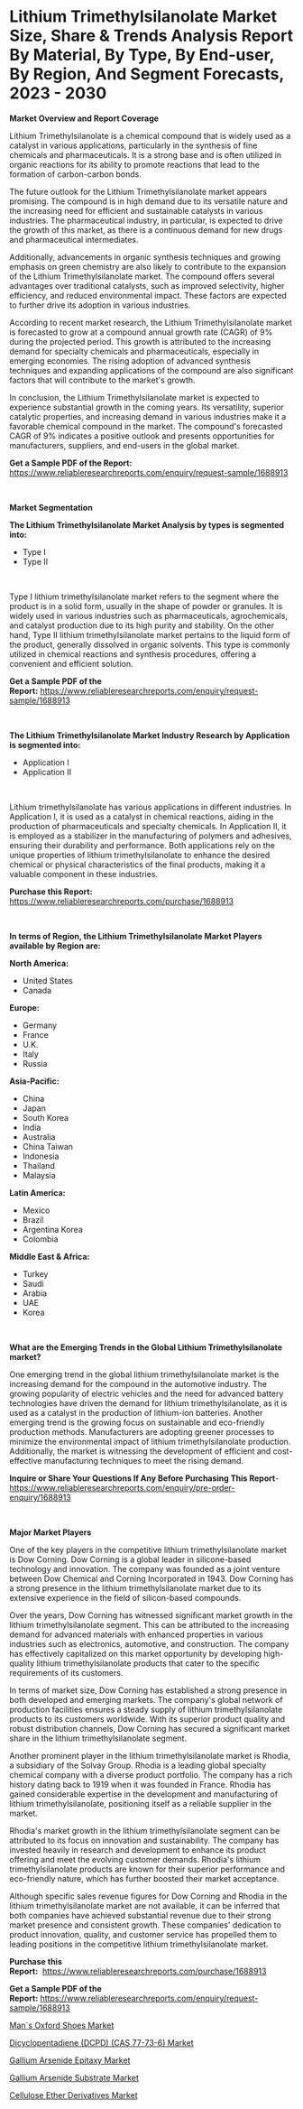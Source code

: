<p><h1>Lithium Trimethylsilanolate Market Size, Share & Trends Analysis Report By Material, By Type, By End-user, By Region, And Segment Forecasts, 2023 - 2030</h1></p><p><strong>Market Overview and Report Coverage</strong></p>
<p><p>Lithium Trimethylsilanolate is a chemical compound that is widely used as a catalyst in various applications, particularly in the synthesis of fine chemicals and pharmaceuticals. It is a strong base and is often utilized in organic reactions for its ability to promote reactions that lead to the formation of carbon-carbon bonds.</p><p>The future outlook for the Lithium Trimethylsilanolate market appears promising. The compound is in high demand due to its versatile nature and the increasing need for efficient and sustainable catalysts in various industries. The pharmaceutical industry, in particular, is expected to drive the growth of this market, as there is a continuous demand for new drugs and pharmaceutical intermediates.</p><p>Additionally, advancements in organic synthesis techniques and growing emphasis on green chemistry are also likely to contribute to the expansion of the Lithium Trimethylsilanolate market. The compound offers several advantages over traditional catalysts, such as improved selectivity, higher efficiency, and reduced environmental impact. These factors are expected to further drive its adoption in various industries.</p><p>According to recent market research, the Lithium Trimethylsilanolate market is forecasted to grow at a compound annual growth rate (CAGR) of 9% during the projected period. This growth is attributed to the increasing demand for specialty chemicals and pharmaceuticals, especially in emerging economies. The rising adoption of advanced synthesis techniques and expanding applications of the compound are also significant factors that will contribute to the market's growth.</p><p>In conclusion, the Lithium Trimethylsilanolate market is expected to experience substantial growth in the coming years. Its versatility, superior catalytic properties, and increasing demand in various industries make it a favorable chemical compound in the market. The compound's forecasted CAGR of 9% indicates a positive outlook and presents opportunities for manufacturers, suppliers, and end-users in the global market.</p></p>
<p><strong>Get a Sample PDF of the Report:</strong> <a href="https://www.reliableresearchreports.com/enquiry/request-sample/1688913">https://www.reliableresearchreports.com/enquiry/request-sample/1688913</a></p>
<p>&nbsp;</p>
<p><strong>Market Segmentation</strong></p>
<p><strong>The Lithium Trimethylsilanolate Market Analysis by types is segmented into:</strong></p>
<p><ul><li>Type I</li><li>Type II</li></ul></p>
<p>&nbsp;</p>
<p><p>Type I lithium trimethylsilanolate market refers to the segment where the product is in a solid form, usually in the shape of powder or granules. It is widely used in various industries such as pharmaceuticals, agrochemicals, and catalyst production due to its high purity and stability. On the other hand, Type II lithium trimethylsilanolate market pertains to the liquid form of the product, generally dissolved in organic solvents. This type is commonly utilized in chemical reactions and synthesis procedures, offering a convenient and efficient solution.</p></p>
<p><strong>Get a Sample PDF of the Report:</strong>&nbsp;<a href="https://www.reliableresearchreports.com/enquiry/request-sample/1688913">https://www.reliableresearchreports.com/enquiry/request-sample/1688913</a></p>
<p>&nbsp;</p>
<p><strong>The Lithium Trimethylsilanolate Market Industry Research by Application is segmented into:</strong></p>
<p><ul><li>Application I</li><li>Application II</li></ul></p>
<p>&nbsp;</p>
<p><p>Lithium trimethylsilanolate has various applications in different industries. In Application I, it is used as a catalyst in chemical reactions, aiding in the production of pharmaceuticals and specialty chemicals. In Application II, it is employed as a stabilizer in the manufacturing of polymers and adhesives, ensuring their durability and performance. Both applications rely on the unique properties of lithium trimethylsilanolate to enhance the desired chemical or physical characteristics of the final products, making it a valuable component in these industries.</p></p>
<p><strong>Purchase this Report:</strong>&nbsp; <a href="https://www.reliableresearchreports.com/purchase/1688913">https://www.reliableresearchreports.com/purchase/1688913</a></p>
<p>&nbsp;</p>
<p><strong>In terms of Region, the Lithium Trimethylsilanolate Market Players available by Region are:</strong></p>
<p>
    <p> <strong> North America: </strong>
        <ul>
            <li>United States</li>
            <li>Canada</li>
        </ul>
        </p> 
    <p> <strong> Europe: </strong>
        <ul>
            <li>Germany</li>
            <li>France</li>
            <li>U.K.</li>
            <li>Italy</li>
            <li>Russia</li>
        </ul>
        </p> 
    <p> <strong> Asia-Pacific: </strong>
        <ul>
            <li>China</li>
            <li>Japan</li>
            <li>South Korea</li>
            <li>India</li>
            <li>Australia</li>
            <li>China Taiwan</li>
            <li>Indonesia</li>
            <li>Thailand</li>
            <li>Malaysia</li>
        </ul>
        </p> 
    <p> <strong> Latin America: </strong>
        <ul>
            <li>Mexico</li>
            <li>Brazil</li>
            <li>Argentina Korea</li>
            <li>Colombia</li>
        </ul>
        </p> 
    <p> <strong> Middle East & Africa: </strong>
        <ul>
            <li>Turkey</li>
            <li>Saudi</li>
            <li>Arabia</li>
            <li>UAE</li>
            <li>Korea</li>
        </ul>
    </p>
    </p>
<p>&nbsp;</p>
<p><strong>What are the Emerging Trends in the Global Lithium Trimethylsilanolate market?</strong></p>
<p><p>One emerging trend in the global lithium trimethylsilanolate market is the increasing demand for the compound in the automotive industry. The growing popularity of electric vehicles and the need for advanced battery technologies have driven the demand for lithium trimethylsilanolate, as it is used as a catalyst in the production of lithium-ion batteries. Another emerging trend is the growing focus on sustainable and eco-friendly production methods. Manufacturers are adopting greener processes to minimize the environmental impact of lithium trimethylsilanolate production. Additionally, the market is witnessing the development of efficient and cost-effective manufacturing techniques to meet the rising demand.</p></p>
<p><strong>Inquire or Share Your Questions If Any Before Purchasing This Report</strong>- <a href="https://www.reliableresearchreports.com/enquiry/pre-order-enquiry/1688913">https://www.reliableresearchreports.com/enquiry/pre-order-enquiry/1688913</a></p>
<p>&nbsp;</p>
<p><strong>Major Market Players</strong></p>
<p><p>One of the key players in the competitive lithium trimethylsilanolate market is Dow Corning. Dow Corning is a global leader in silicone-based technology and innovation. The company was founded as a joint venture between Dow Chemical and Corning Incorporated in 1943. Dow Corning has a strong presence in the lithium trimethylsilanolate market due to its extensive experience in the field of silicon-based compounds.</p><p>Over the years, Dow Corning has witnessed significant market growth in the lithium trimethylsilanolate segment. This can be attributed to the increasing demand for advanced materials with enhanced properties in various industries such as electronics, automotive, and construction. The company has effectively capitalized on this market opportunity by developing high-quality lithium trimethylsilanolate products that cater to the specific requirements of its customers.</p><p>In terms of market size, Dow Corning has established a strong presence in both developed and emerging markets. The company's global network of production facilities ensures a steady supply of lithium trimethylsilanolate products to its customers worldwide. With its superior product quality and robust distribution channels, Dow Corning has secured a significant market share in the lithium trimethylsilanolate segment.</p><p>Another prominent player in the lithium trimethylsilanolate market is Rhodia, a subsidiary of the Solvay Group. Rhodia is a leading global specialty chemical company with a diverse product portfolio. The company has a rich history dating back to 1919 when it was founded in France. Rhodia has gained considerable expertise in the development and manufacturing of lithium trimethylsilanolate, positioning itself as a reliable supplier in the market.</p><p>Rhodia's market growth in the lithium trimethylsilanolate segment can be attributed to its focus on innovation and sustainability. The company has invested heavily in research and development to enhance its product offering and meet the evolving customer demands. Rhodia's lithium trimethylsilanolate products are known for their superior performance and eco-friendly nature, which has further boosted their market acceptance.</p><p>Although specific sales revenue figures for Dow Corning and Rhodia in the lithium trimethylsilanolate market are not available, it can be inferred that both companies have achieved substantial revenue due to their strong market presence and consistent growth. These companies' dedication to product innovation, quality, and customer service has propelled them to leading positions in the competitive lithium trimethylsilanolate market.</p></p>
<p><strong>Purchase this Report:</strong>&nbsp;&nbsp;<a href="https://www.reliableresearchreports.com/purchase/1688913">https://www.reliableresearchreports.com/purchase/1688913</a></p>
<p></p>
<p><strong>Get a Sample PDF of the Report:</strong>&nbsp;<a href="https://www.reliableresearchreports.com/enquiry/request-sample/1688913">https://www.reliableresearchreports.com/enquiry/request-sample/1688913</a></p>
<p><p><a href="https://www.linkedin.com/pulse/mans-oxford-shoes-market-share-amp-new-trends-analysis/">Man`s Oxford Shoes Market</a></p><p><a href="https://github.com/sndrkn/Market-Research-Report-List-1/blob/main/dicyclopentadiene-dcpd-cas-77-73-6-market.md">Dicyclopentadiene (DCPD) (CAS 77-73-6) Market</a></p><p><a href="https://medium.com/@emmyrolfson8689/gallium-arsenide-epitaxy-market-size-reveals-the-best-marketing-channels-in-global-industry-597dd2f807b0">Gallium Arsenide Epitaxy Market</a></p><p><a href="https://medium.com/@ameliahaleyi77567/gallium-arsenide-substrate-market-competitive-analysis-market-trends-and-forecast-to-2030-606a1fe7bedd">Gallium Arsenide Substrate Market</a></p><p><a href="https://github.com/amae102299/Market-Research-Report-List-1/blob/main/cellulose-ether-derivatives-market.md">Cellulose Ether Derivatives Market</a></p></p>